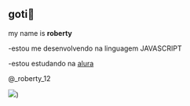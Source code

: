 ## goti🤘

my name is **roberty**

-estou me desenvolvendo na linguagem JAVASCRIPT

-estou estudando na [alura](https://www.alura.com.br)

@_roberty_12

![](https://media1.tenor.com/m/W_mmDBZZkDsAAAAC/neymar-rindo.gif))


